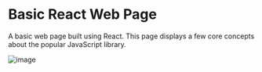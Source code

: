 # Basic React Web Page

A basic web page built using React. This page displays a few core concepts about the popular JavaScript library.

![image](https://github.com/stephenkettley/basic-react-website/assets/109079565/dcd80eba-e577-4064-8e4f-6e7e85a684b5)

